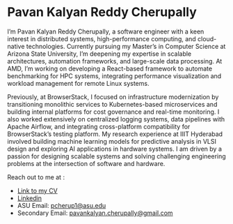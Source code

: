 # Pavan Kalyan Reddy Cherupally

I’m Pavan Kalyan Reddy Cherupally, a software engineer with a keen interest in distributed systems, high-performance computing, and cloud-native technologies. Currently pursuing my Master’s in Computer Science at Arizona State University, I’m deepening my expertise in scalable architectures, automation frameworks, and large-scale data processing. At AMD, I’m working on developing a React-based framework to automate benchmarking for HPC systems, integrating performance visualization and workload management for remote Linux systems.

Previously, at BrowserStack, I focused on infrastructure modernization by transitioning monolithic services to Kubernetes-based microservices and building internal platforms for cost governance and real-time monitoring. I also worked extensively on centralized logging systems, data pipelines with Apache Airflow, and integrating cross-platform compatibility for BrowserStack’s testing platform. My research experience at IIIT Hyderabad involved building machine learning models for predictive analysis in VLSI design and exploring AI applications in hardware systems. I am driven by a passion for designing scalable systems and solving challenging engineering problems at the intersection of software and hardware.

Reach out to me at :
- [Link to my CV](https://pavank63.github.io/assets/resume.pdf)
- [Linkedin](https://www.linkedin.com/in/pavankalyan63/)
- ASU Email: [pcherup1@asu.edu](mailto:pcherup1@asu.edu)
- Secondary Email: [pavankalyan.cherupally@gmail.com](mailto:pavankalyan.cherupally@gmail.com)
